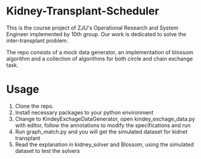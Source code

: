 # Kidney-Transplant-Scheduler
This is the course project of ZJU's Operational Research and System Engineer implemented by 10th group. Our work is dedicated to solve the inter-transplant problem.

The repo consists of a mock data generator, an implementation of blossom algorithm and a collection of algorithms for both circle and chain exchange task.

# Usage

1. Clone the repo.
2. Install necessary packages to your python environment
3. Change to KindeyExchageDataGenerator, open kindey_exchage_data.py with editor, follow the annotations to modify the specifications and run
4. Run graph_match.py and you will get the simulated dataset for kidnet transplant
5. Read the explanation in kidney_solver and Blossom, using the simulated dataset to test the solvers

